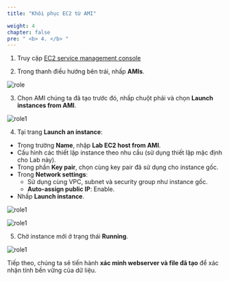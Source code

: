 ```yaml
---
title: "Khôi phục EC2 từ AMI"

weight: 4
chapter: false
pre: " <b> 4. </b> "
---
```


1. Truy cập [EC2 service management console](https://console.aws.amazon.com/ec2/v2/home)

2. Trong thanh điều hướng bên trái, nhấp **AMIs**.

![role](/images/4.restore-ec2-ami/001-s3.png)

3. Chọn AMI chúng ta đã tạo trước đó, nhấp chuột phải và chọn **Launch instances from AMI**.

![role1](/images/4.restore-ec2-ami/002-s3.png)

4. Tại trang **Launch an instance**:
- Trong trường **Name**, nhập **Lab EC2 host from AMI**.
- Cấu hình các thiết lập instance theo nhu cầu (sử dụng thiết lập mặc định cho Lab này).
- Trong phần **Key pair**, chọn cùng key pair đã sử dụng cho instance gốc.
- Trong **Network settings**:
   - Sử dụng cùng VPC, subnet và security group như instance gốc.
   - **Auto-assign public IP**: Enable.
- Nhấp **Launch instance**.

![role1](/images/4.restore-ec2-ami/003-s3.png)

![role1](/images/4.restore-ec2-ami/004-s3.png)

5. Chờ instance mới ở trạng thái **Running**.

![role1](/images/4.restore-ec2-ami/005-s3.png)

Tiếp theo, chúng ta sẽ tiến hành **xác minh webserver và file đã tạo** để xác nhận tính bền vững của dữ liệu.